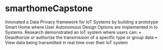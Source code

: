 # smarthomeCapstone
Innovated a Data Privacy framework for IoT Systems by building a prototype Smart Home where User Autonomous Design Options are implemented in Io Systems. Research demonstrated an IoT system where users can: • Deauthorize or authorize the transmission of a specific type or group data • View data being transmitted in real time over their IoT system
